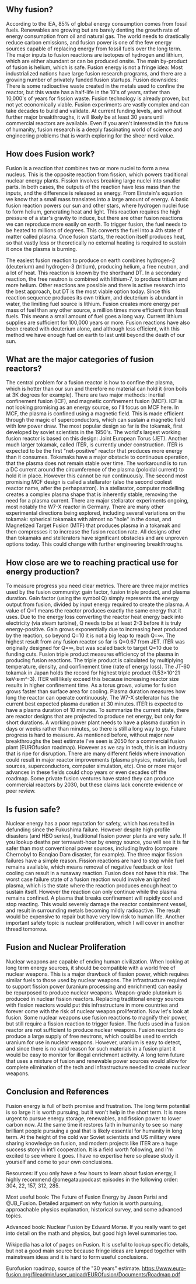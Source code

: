 ## Why fusion?

According to the IEA, 85% of global energy consumption comes from fossil fuels. Renewables are growing but are barely denting the growth rate of energy consumption from oil and natural gas. The world needs to drastically reduce carbon emissions, and fusion power is one of the few energy sources capable of replacing energy from fossil fuels over the long term. The major inputs to fusion reactions are isotopes of hydrogen and lithium, which are either abundant or can be produced onsite. The main by-product of fusion is helium, which is safe. Fusion energy is not a fringe idea: Most industrialized nations have large fusion research programs, and there are a growing number of privately funded fusion startups. Fusion downsides: There is some radioactive waste created in the metals used to confine the reactor, but this waste has a half-life in the 10's of years, rather than 10,000's of years for fission waste. Fusion technology is already proven, but not yet economically viable. Fusion experiments are vastly complex and can take decades to build and validate. At current funding levels, and without further major breakthroughs, it will likely be at least 30 years until commercial reactors are available. Even if you aren't interested in the future of humanity, fusion research is a deeply fascinating world of science and engineering problems that is worth exploring for the sheer nerd value. 

## How does Fusion work?

Fusion is a reaction that combines two or more nuclei to form a new nucleus. This is the opposite reaction from fission, which powers traditional nuclear energy plants. Fission involves breaking large nuclei into smaller parts. In both cases, the outputs of the reaction have less mass than the inputs, and the difference is released as energy. From Einstein's equation we know that a small mass translates into a large amount of energy. A basic fusion reaction powers our sun and other stars, where hydrogen nuclei fuse to form helium, generating heat and light. This reaction requires the high pressure of a star's gravity to induce, but there are other fusion reactions we can reproduce more easily on earth. To trigger fusion, the fuel needs to be heated to millions of degrees. This converts the fuel into a 4th state of matter called plasma. Once fusion starts, the reaction itself produces heat, so that vastly less or theoretically no external heating is required to sustain it once the plasma is burning.

The easiest fusion reaction to produce on earth combines hydrogen-2 (deuterium) and hydrogen-3 (tritium), producing helium, a free neutron, and a lot of heat. This reaction is known by the shorthand DT. In a secondary reaction, the free neutron is combined with lithium-7, to produce tritium and more helium. Other reactions are possible and there is active research into the best approach, but DT is the most viable option today. Since this reaction sequence produces its own tritium, and deuterium is abundant in water, the limiting fuel source is lithium. Fusion creates more energy per mass of fuel than any other source, a million times more efficient than fossil fuels. This means a small amount of fuel goes a long way. Current lithium supplies are sufficient for 100,000 years or more. Fusion reactions have also been created with deuterium alone, and although less efficient, with this method we have enough fuel on earth to last until beyond the death of our sun.

## What are the major categories of fusion reactors?

The central problem for a fusion reactor is how to confine the plasma, which is hotter than our sun and therefore no material can hold it (iron boils at 3K degrees for example). There are two major methods: inertial confinement fusion (ICF), and magnetic confinement fusion (MCF). ICF is not looking promising as an energy source, so I'll focus on MCF here. In MCF, the plasma is confined using a magnetic field. This is made efficient through the magic of superconductors, which can sustain a magnetic field with low power draw. The most popular design so far is the tokamak, first developed by soviet scientists in the 1950's. The world's  largest working fusion reactor is based on this design: Joint European Torus (JET). Another much larger tokamak, called ITER, is currently under construction. ITER is expected to be the first "net-positive" reactor that produces more energy than it consumes. Tokamaks have a major obstacle to continuous operation, that the plasma does not remain stable over time. The workaround is to run a DC current around the circumference of the plasma (poloidal current) to hold it in place. However this cannot be run continuously. The second most promising MCF design is called a stellarator (also the second coolest reactor name, after the perhapsatron). In a stellarator, computer modelling creates a complex plasma shape that is inherently stable, removing the need for a plasma current. There are major stellarator experiments ongoing, most notably the W7-X reactor in Germany. There are many other experimental directions being explored, including several variations on the tokamak: spherical tokamaks with almost no "hole" in the donut, and Magnetized Target Fusion (MTF) that produces plasma in a tokamak and then compresses it to increase the fusion reaction rate. All designs other than tokamaks and stellerators have significant obstacles and are unproven options today. This could change with further engineering breakthroughs.

## How close are we to reaching practical use for energy production?

To measure progress you need clear metrics. There are three major metrics used by the fusion community: gain factor, fusion triple product, and plasma duration. Gain factor (using the symbol Q) simply represents the energy output from fusion, divided by input energy required to create the plasma. A value of Q=1 means the reactor produces exactly the same energy that it uses. Due to the energy loss converting the reactor heat energy back into electricity (via steam turbine), Q needs to be at least 2-3 before it is truly energy-positive. Gain grows exponentially due to increasing heat produced by the reaction, so beyond Q=10 it is not a big leap to reach Q=∞. The highest result from any fusion reactor so far is Q=0.67 from JET. ITER was originally designed for Q=∞, but was scaled back to target Q=10 due to funding cuts. Fusion triple product measures efficiency of the plasma in producing fusion reactions. The triple product is calculated by multiplying temperature, density, and confinement time (rate of energy loss). The JT-60 tokamak in Japan holds the record for highest triple product (1.53×10^21 keV·s·m^-3). ITER will likely exceed this because increasing reactor size results in higher confinement time. As a torus grows, volume for fusion grows faster than surface area for cooling. Plasma duration measures how long the reactor can operate continuously. The W7-X stellerator has the current best expected plasma duration at 30 minutes. ITER is expected to have a plasma duration of 10 minutes. To summarize the current state, there are reactor designs that are projected to produce net energy, but only for short durations. A working power plant needs to have a plasma duration in days or weeks rather than minutes, so there is still a long way to go. Future progress is hard to measure. As mentioned before, without major new breakthroughs the best estimate I've seen is 2050 for a commercial fusion plant (EUROfusion roadmap). However as we say in tech, this is an industry that is ripe for disruption. There are many different fields where innovation could result in major reactor improvements (plasma physics, materials, fuel sources, superconductors, computer simulation, etc). One or more major advances in these fields could chop years or even decades off the roadmap. Some private fusion ventures have stated they can produce commercial reactors by 2030, but these claims lack concrete evidence or peer review.

## Is fusion safe?

Nuclear energy has a poor reputation for safety, which has resulted in defunding since the Fukushima failure. However despite high profile disasters (and HBO series), traditional fission power plants are very safe. If you lookup deaths per terrawatt-hour by energy source, you will see it is far safer than most conventional power sources, including hydro (compare Chernobyl to Banqiao Dam disaster, for example). The three major fission failures have a simple reason. Fission reactions are hard to stop while fuel remains available, which means removal of negative feedback or lost cooling can result in a runaway reaction. Fusion does not have this risk. The worst case failure state of a fusion reaction would involve an ignited plasma, which is the state where the reaction produces enough heat to sustain itself. However the reaction can only continue while the plasma remains confined. A plasma that breaks confinement will rapidly cool and stop reacting. This would severely damage the reactor containment vessel, and result in surrounding metals becoming mildly radioactive. The result would be expensive to repair but have very low risk to human life. Another important safety topic is nuclear proliferation, which I will cover in another thread tomorrow.

## Fusion and Nuclear Proliferation

Nuclear weapons are capable of ending human civilization. When looking at long term energy sources, it should be compatible with a world free of nuclear weapons. This is a major drawback of fission power, which requires similar fuels to those used by nuclear weapons. The infrastructure required to support fission power (uranium processing and enrichment) can easily be repurposed to produce nuclear weapons. Weapon-grade plutonium is produced in nuclear fission reactors. Replacing traditional energy sources with fission reactors would put this infrastructure in more countries and forever come with the risk of nuclear weapon proliferation. Now let's look at fusion. Some nuclear weapons use fusion reactions to magnify their power, but still require a fission reaction to trigger fusion. The fuels used in a fusion reactor are not sufficient to produce nuclear weapons. Fusion reactors do produce a large supply of free neutrons, which could be used to enrich uranium for use in nuclear weapons. However, uranium is easy to detect, and since there is no valid reason for such materials in a fusion plant it would be easy to monitor for illegal enrichment activity. A long term future that uses a mixture of fusion and renewable power sources would allow for complete elimination of the tech and infrastructure needed to create nuclear weapons.

## Conclusion and References

Fusion energy is full of both promise and frustration. The long term potential is so large it is worth pursuing, but it won't help in the short term. It is more urgent to pursue energy storage, renewables, and fission power to lower carbon now. At the same time it restores faith in humanity to see so many brilliant people pursuing a goal that is likely essential for humanity in long term. At the height of the cold war Soviet scientists and US military were sharing knowledge on fusion, and modern projects like ITER are a huge success story in int'l cooperation. It is a field worth following, and I'm excited to see where it goes. I have no expertise here so please study it yourself and come to your own conclusions.

Resources: if you only have a few hours to learn about fusion energy, I highly recommend @omegataupodcast episodes in the following order: 304, 22, 157, 312, 285.

Most useful book: The Future of Fusion Energy by Jason Parisi and @JB_Fusion. Detailed argument on why fusion is worth pursuing, approachable physics explanation, historical survey, and some advanced topics.

Advanced book: Nuclear Fusion by Edward Morse. If you really want to get into detail on the math and physics, but good high level summaries too.

Wikipedia has a lot of pages on Fusion. It is useful to lookup specific details, but not a good main source because fringe ideas are lumped together with mainstream ideas and it is hard to form useful conclusions.


Eurofusion roadmap, source of the "30 years" estimate. https://www.euro-fusion.org/fileadmin/user_upload/EUROfusion/Documents/Roadmap.pdf

